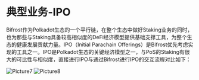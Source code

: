 # 典型业务-IPO

Bifrost作为Polkadot生态的一个平行链，在整个生态中做好Staking业务的同时，也为那些与Staking具备较高相似度的DeFi经济模型提供基础支撑工具，为整个生态的健康发展贡献力量。IPO（Initial Parachain Offerings）是Bifrost优先考虑实现的工具之一。IPO是Polkadot生态的关键经济模型之一，与PoS的Staking有很大的可比性与相似度，直接进行IPO与通过Bifrost进行IPO的交互流程对比如下：

<img :src="$withBase('/zh/Picture7.png')" alt="Picture7" />

<img :src="$withBase('/zh/Picture8.png')" alt="Picture8" />